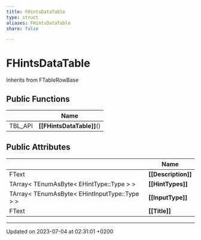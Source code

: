 ```yaml
---
title: FHintsDataTable
type: struct
aliases: FHintsDataTable
share: false

---
```


# FHintsDataTable





Inherits from FTableRowBase

## Public Functions

|                | Name           |
| -------------- | -------------- |
| TBL_API | **[[FHintsDataTable]]**() |

## Public Attributes

|                | Name           |
| -------------- | -------------- |
| FText | **[[Description]]**  |
| TArray< TEnumAsByte< EHintType::Type > > | **[[HintTypes]]**  |
| TArray< TEnumAsByte< EHintInputType::Type > > | **[[InputType]]**  |
| FText | **[[Title]]**  |

-------------------------------

Updated on 2023-07-04 at 02:31:01 +0200